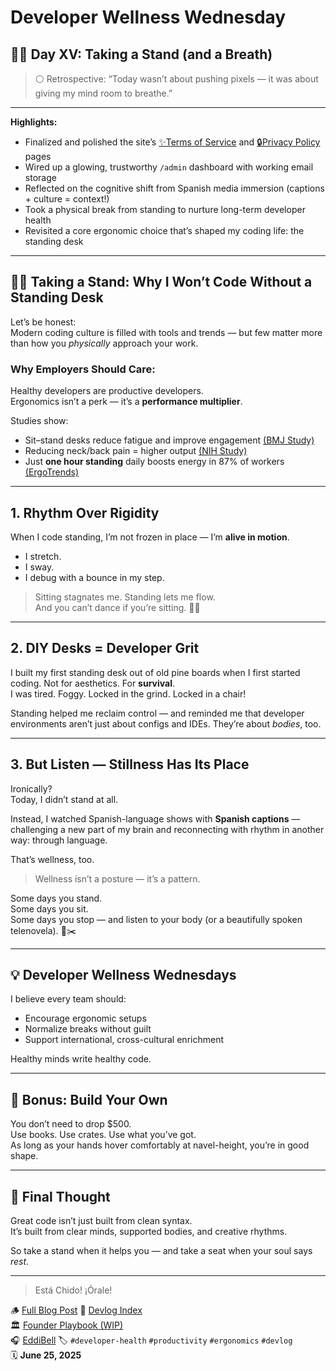 # Developer Wellness Wednesday

## 🧍‍♂️ Day XV: Taking a Stand (and a Breath)

>⚪️ Retrospective:  “Today wasn’t about pushing pixels — it was about giving my mind room to breathe.”

---

**Highlights:**
- Finalized and polished the site’s [✨Terms of Service](./terms.html) and [🔒Privacy Policy](./privacy.html) pages
- Wired up a glowing, trustworthy `/admin` dashboard with working email storage
- Reflected on the cognitive shift from Spanish media immersion (captions + culture = context!)
- Took a physical break from standing to nurture long-term developer health
- Revisited a core ergonomic choice that’s shaped my coding life: the standing desk

---

## 🧍‍♂️ Taking a Stand: Why I Won’t Code Without a Standing Desk

Let’s be honest:  
Modern coding culture is filled with tools and trends — but few matter more than how you *physically* approach your work.

### Why Employers Should Care:
Healthy developers are productive developers.  
Ergonomics isn’t a perk — it’s a **performance multiplier**.

Studies show:
- Sit–stand desks reduce fatigue and improve engagement [(BMJ Study)](https://www.bmj.com/content/357/bmj.j2047)
- Reducing neck/back pain = higher output [(NIH Study)](https://www.ncbi.nlm.nih.gov/pmc/articles/PMC5628192/)
- Just **one hour standing** daily boosts energy in 87% of workers [(ErgoTrends)](https://ergonomictrends.com/sit-stand-desks-research-studies/)

---

## 1. Rhythm Over Rigidity

When I code standing, I’m not frozen in place — I’m **alive in motion**.  
- I stretch.  
- I sway.  
- I debug with a bounce in my step.  

> Sitting stagnates me. Standing lets me flow.  
> And you can’t dance if you’re sitting. 💃🕺

---

## 2. DIY Desks = Developer Grit

I built my first standing desk out of old pine boards when I first started coding. Not for aesthetics. For **survival**.  
I was tired. Foggy. Locked in the grind. Locked in a chair!

Standing helped me reclaim control — and reminded me that developer environments aren’t just about configs and IDEs. They’re about *bodies*, too.

---

## 3. But Listen — Stillness Has Its Place

Ironically?  
Today, I didn’t stand at all.

Instead, I watched Spanish-language shows with **Spanish captions** — challenging a new part of my brain and reconnecting with rhythm in another way: through language.

That’s wellness, too.

> Wellness isn’t a posture — it’s a pattern.

Some days you stand.  
Some days you sit.  
Some days you stop — and listen to your body (or a beautifully spoken telenovela). 🌹✂️

---

## 💡 Developer Wellness Wednesdays

I believe every team should:
- Encourage ergonomic setups  
- Normalize breaks without guilt  
- Support international, cross-cultural enrichment  

Healthy minds write healthy code.

---

## 💸 Bonus: Build Your Own

You don’t need to drop $500.  
Use books. Use crates. Use what you’ve got.  
As long as your hands hover comfortably at navel-height, you’re in good shape.

---

## 🧠 Final Thought

Great code isn’t just built from clean syntax.  
It’s built from clear minds, supported bodies, and creative rhythms.

So take a stand when it helps you — and take a seat when your soul says *rest*.

---

>Está Chido!
¡Órale!

🪵 [Full Blog Post](https://blog.fahrnbach.one/taking-a-standing-desk)
🧾 [Devlog Index](https://github.com/fahrnbach/one/discussions/4)  
🏛️ [Founder Playbook (WIP)](https://github.com/fahrnbach/one/tree/main/docs/founder)  
🎧 [EddiBell](https://www.youtube.com/watch?v=RRcytrKKZa8)
🏷️ `#developer-health` `#productivity` `#ergonomics` `#devlog`   
🗓️ **June 25, 2025**
